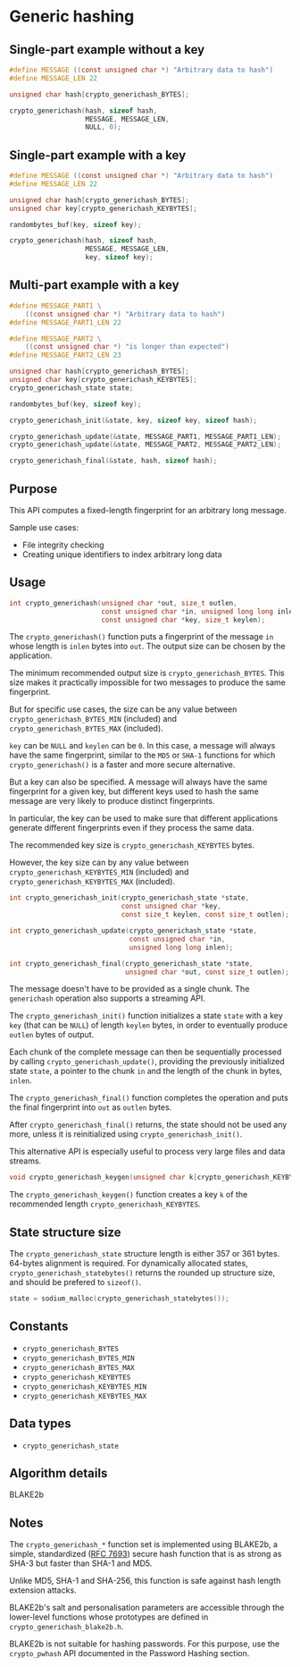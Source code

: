 # Generic hashing

## Single-part example without a key

```c
#define MESSAGE ((const unsigned char *) "Arbitrary data to hash")
#define MESSAGE_LEN 22

unsigned char hash[crypto_generichash_BYTES];

crypto_generichash(hash, sizeof hash,
                   MESSAGE, MESSAGE_LEN,
                   NULL, 0);
```

## Single-part example with a key

```c
#define MESSAGE ((const unsigned char *) "Arbitrary data to hash")
#define MESSAGE_LEN 22

unsigned char hash[crypto_generichash_BYTES];
unsigned char key[crypto_generichash_KEYBYTES];

randombytes_buf(key, sizeof key);

crypto_generichash(hash, sizeof hash,
                   MESSAGE, MESSAGE_LEN,
                   key, sizeof key);
```

## Multi-part example with a key

```c
#define MESSAGE_PART1 \
    ((const unsigned char *) "Arbitrary data to hash")
#define MESSAGE_PART1_LEN 22

#define MESSAGE_PART2 \
    ((const unsigned char *) "is longer than expected")
#define MESSAGE_PART2_LEN 23

unsigned char hash[crypto_generichash_BYTES];
unsigned char key[crypto_generichash_KEYBYTES];
crypto_generichash_state state;

randombytes_buf(key, sizeof key);

crypto_generichash_init(&state, key, sizeof key, sizeof hash);

crypto_generichash_update(&state, MESSAGE_PART1, MESSAGE_PART1_LEN);
crypto_generichash_update(&state, MESSAGE_PART2, MESSAGE_PART2_LEN);

crypto_generichash_final(&state, hash, sizeof hash);
```

## Purpose

This API computes a fixed-length fingerprint for an arbitrary long message.

Sample use cases:

* File integrity checking
* Creating unique identifiers to index arbitrary long data

## Usage

```c
int crypto_generichash(unsigned char *out, size_t outlen,
                       const unsigned char *in, unsigned long long inlen,
                       const unsigned char *key, size_t keylen);
```

The `crypto_generichash()` function puts a fingerprint of the message `in` whose
length is `inlen` bytes into `out`. The output size can be chosen by the
application.

The minimum recommended output size is `crypto_generichash_BYTES`. This size
makes it practically impossible for two messages to produce the same
fingerprint.

But for specific use cases, the size can be any value between
`crypto_generichash_BYTES_MIN` (included) and `crypto_generichash_BYTES_MAX`
(included).

`key` can be `NULL` and `keylen` can be `0`. In this case, a message will always
have the same fingerprint, similar to the `MD5` or `SHA-1` functions for which
`crypto_generichash()` is a faster and more secure alternative.

But a key can also be specified. A message will always have the same fingerprint
for a given key, but different keys used to hash the same message are very
likely to produce distinct fingerprints.

In particular, the key can be used to make sure that different applications
generate different fingerprints even if they process the same data.

The recommended key size is `crypto_generichash_KEYBYTES` bytes.

However, the key size can by any value between `crypto_generichash_KEYBYTES_MIN`
(included) and `crypto_generichash_KEYBYTES_MAX` (included).

```c
int crypto_generichash_init(crypto_generichash_state *state,
                            const unsigned char *key,
                            const size_t keylen, const size_t outlen);

int crypto_generichash_update(crypto_generichash_state *state,
                              const unsigned char *in,
                              unsigned long long inlen);

int crypto_generichash_final(crypto_generichash_state *state,
                             unsigned char *out, const size_t outlen);
```

The message doesn't have to be provided as a single chunk. The `generichash`
operation also supports a streaming API.

The `crypto_generichash_init()` function initializes a state `state` with a key
`key` (that can be `NULL`) of length `keylen` bytes, in order to eventually
produce `outlen` bytes of output.

Each chunk of the complete message can then be sequentially processed by calling
`crypto_generichash_update()`, providing the previously initialized state
`state`, a pointer to the chunk `in` and the length of the chunk in bytes,
`inlen`.

The `crypto_generichash_final()` function completes the operation and puts the
final fingerprint into `out` as `outlen` bytes.

After `crypto_generichash_final()` returns, the state should not be used any
more, unless it is reinitialized using `crypto_generichash_init()`.

This alternative API is especially useful to process very large files and data
streams.

```c
void crypto_generichash_keygen(unsigned char k[crypto_generichash_KEYBYTES]);
```

The `crypto_generichash_keygen()` function creates a key `k` of the recommended
length `crypto_generichash_KEYBYTES`.

## State structure size

The `crypto_generichash_state` structure length is either 357 or 361 bytes.
64-bytes alignment is required. For dynamically allocated states,
`crypto_generichash_statebytes()` returns the rounded up structure size, and
should be prefered to `sizeof()`.

```c
state = sodium_malloc(crypto_generichash_statebytes());
```

## Constants

* `crypto_generichash_BYTES`
* `crypto_generichash_BYTES_MIN`
* `crypto_generichash_BYTES_MAX`
* `crypto_generichash_KEYBYTES`
* `crypto_generichash_KEYBYTES_MIN`
* `crypto_generichash_KEYBYTES_MAX`

## Data types

* `crypto_generichash_state`

## Algorithm details

BLAKE2b

## Notes

The `crypto_generichash_*` function set is implemented using BLAKE2b, a simple,
standardized ([RFC 7693](https://www.rfc-editor.org/rfc/rfc7693.txt)) secure
hash function that is as strong as SHA-3 but faster than SHA-1 and MD5.

Unlike MD5, SHA-1 and SHA-256, this function is safe against hash length
extension attacks.

BLAKE2b's salt and personalisation parameters are accessible through the
lower-level functions whose prototypes are defined in
`crypto_generichash_blake2b.h`.

BLAKE2b is not suitable for hashing passwords. For this purpose, use the
`crypto_pwhash` API documented in the Password Hashing section.
